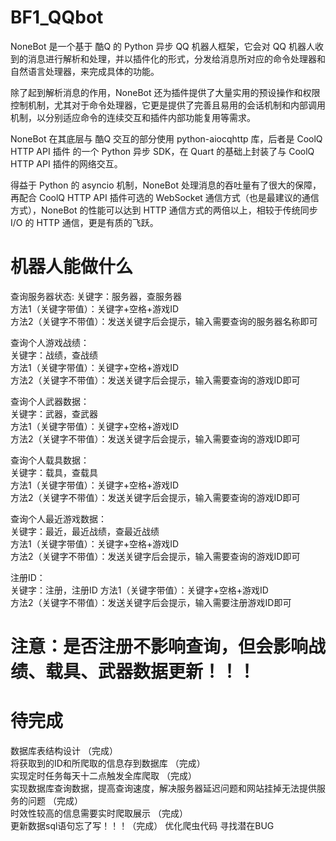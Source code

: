 # BF1_QQbot
NoneBot 是一个基于 酷Q 的 Python 异步 QQ 机器人框架，它会对 QQ 机器人收到的消息进行解析和处理，并以插件化的形式，分发给消息所对应的命令处理器和自然语言处理器，来完成具体的功能。  

除了起到解析消息的作用，NoneBot 还为插件提供了大量实用的预设操作和权限控制机制，尤其对于命令处理器，它更是提供了完善且易用的会话机制和内部调用机制，以分别适应命令的连续交互和插件内部功能复用等需求。  

NoneBot 在其底层与 酷Q 交互的部分使用 python-aiocqhttp 库，后者是 CoolQ HTTP API 插件 的一个 Python 异步 SDK，在 Quart 的基础上封装了与 CoolQ HTTP API 插件的网络交互。  

得益于 Python 的 asyncio 机制，NoneBot 处理消息的吞吐量有了很大的保障，再配合 CoolQ HTTP API 插件可选的 WebSocket 通信方式（也是最建议的通信方式），NoneBot 的性能可以达到 HTTP 通信方式的两倍以上，相较于传统同步 I/O 的 HTTP 通信，更是有质的飞跃。  


# 机器人能做什么
查询服务器状态:
关键字：服务器，查服务器  
方法1（关键字带值）：关键字+空格+游戏ID   
方法2（关键字不带值）：发送关键字后会提示，输入需要查询的服务器名称即可  

查询个人游戏战绩：   
关键字：战绩，查战绩   
方法1（关键字带值）：关键字+空格+游戏ID   
方法2（关键字不带值）：发送关键字后会提示，输入需要查询的游戏ID即可  

查询个人武器数据：  
关键字：武器，查武器  
方法1（关键字带值）：关键字+空格+游戏ID   
方法2（关键字不带值）：发送关键字后会提示，输入需要查询的游戏ID即可 

查询个人载具数据：  
关键字：载具，查载具   
方法1（关键字带值）：关键字+空格+游戏ID   
方法2（关键字不带值）：发送关键字后会提示，输入需要查询的游戏ID即可 

查询个人最近游戏数据：  
关键字：最近，最近战绩，查最近战绩    
方法1（关键字带值）：关键字+空格+游戏ID   
方法2（关键字不带值）：发送关键字后会提示，输入需要查询的游戏ID即可  

注册ID：  
关键字：注册，注册ID
方法1（关键字带值）：关键字+空格+游戏ID   
方法2（关键字不带值）：发送关键字后会提示，输入需要注册游戏ID即可 

# 注意：是否注册不影响查询，但会影响战绩、载具、武器数据更新！！！

# 待完成
数据库表结构设计  （完成）  
将获取到的ID和所爬取的信息存到数据库  （完成）  
实现定时任务每天十二点触发全库爬取  （完成）  
实现数据库查询数据，提高查询速度，解决服务器延迟问题和网站挂掉无法提供服务的问题  （完成）  
时效性较高的信息需要实时爬取展示  （完成）  
更新数据sql语句忘了写！！！（完成）
优化爬虫代码
寻找潜在BUG




